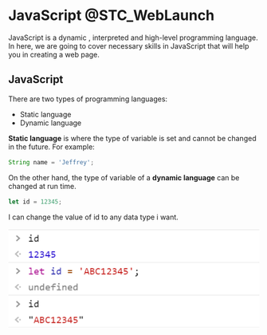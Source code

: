 # JavaScript @STC_WebLaunch 

JavaScript is a dynamic , interpreted and high-level programming language. In here, we are going to cover necessary skills in JavaScript that will help you in creating a web page.

## JavaScript
There are two types of programming languages:

* Static language
* Dynamic language

**Static language** is where the type of variable is set and cannot be changed in the future. For example:

```javascript
String name = 'Jeffrey';
```

On the other hand, the type of variable of a **dynamic language** can be changed at run time.

```javascript
let id = 12345;
```

I can change the value of id to any data type i want. 

![](.gitbook/assets/image%20%2814%29.png)

